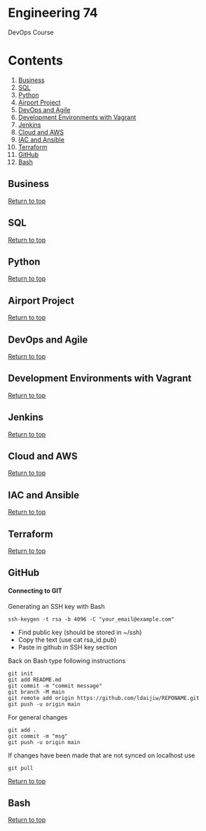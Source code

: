 # Engineering 74
DevOps Course

# Contents

1. [Business](#Business)
2. [SQL](#SQL)
3. [Python](#Python)
4. [Airport Project](#Airport-Project)
5. [DevOps and Agile](#DevOps-and-Agile)
6. [Development Environments with Vagrant](#Development-Environments-with-Vagrant)
7. [Jenkins](#Jenkins)
8. [Cloud and AWS](#Cloud-and-AWS)
9. [IAC and Ansible](#IAC-and-Ansible)
10. [Terraform](#Terraform)
101. [GitHub](#GitHub)
102. [Bash](#Bash)


## Business

[Return to top](#Contents)

## SQL

[Return to top](#Contents)

## Python

[Return to top](#Contents)

## Airport Project

[Return to top](#Contents)

## DevOps and Agile

[Return to top](#Contents)

## Development Environments with Vagrant

[Return to top](#Contents)

## Jenkins

[Return to top](#Contents)

## Cloud and AWS

[Return to top](#Contents)

## IAC and Ansible

[Return to top](#Contents)

## Terraform

[Return to top](#Contents)

## GitHub

#### Connecting to GIT

Generating an SSH key with Bash

``ssh-keygen -t rsa -b 4096 -C "your_email@example.com"``

- Find public key (should be stored in ~/ssh)  
- Copy the text (use cat rsa_id.pub)  
- Paste in github in SSH key section  

Back on Bash type following instructions

```
git init  
git add README.md  
git commit -m "commit message"  
git branch -M main  
git remote add origin https://github.com/ldaijiw/REPONAME.git  
git push -u origin main
```        

For general changes

```
git add .  
git commit -m "msg"  
git push -u origin main
```

If changes have been made that are not synced on localhost use

``git pull``

[Return to top](#Contents)

## Bash

[Return to top](#Contents)

